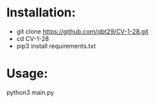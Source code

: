 # Installation:
  - git clone https://github.com/qbt29/CV-1-28.git
  - cd CV-1-28
  - pip3 install requirements.txt
# Usage:
  python3 main.py
